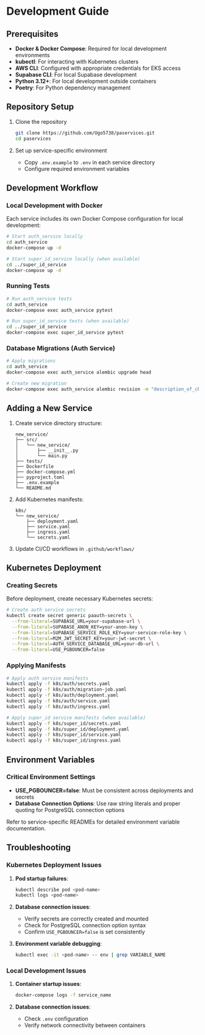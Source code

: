 # Development Guide

## Prerequisites

- **Docker & Docker Compose**: Required for local development environments
- **kubectl**: For interacting with Kubernetes clusters
- **AWS CLI**: Configured with appropriate credentials for EKS access
- **Supabase CLI**: For local Supabase development
- **Python 3.12+**: For local development outside containers
- **Poetry**: For Python dependency management

## Repository Setup

1. Clone the repository
   ```bash
   git clone https://github.com/Ugo5738/paservices.git
   cd paservices
   ```

2. Set up service-specific environment
   - Copy `.env.example` to `.env` in each service directory
   - Configure required environment variables

## Development Workflow

### Local Development with Docker

Each service includes its own Docker Compose configuration for local development:

```bash
# Start auth_service locally
cd auth_service
docker-compose up -d

# Start super_id_service locally (when available)
cd ../super_id_service
docker-compose up -d
```

### Running Tests

```bash
# Run auth_service tests
cd auth_service
docker-compose exec auth_service pytest

# Run super_id_service tests (when available)
cd ../super_id_service
docker-compose exec super_id_service pytest
```

### Database Migrations (Auth Service)

```bash
# Apply migrations
cd auth_service
docker-compose exec auth_service alembic upgrade head

# Create new migration
docker-compose exec auth_service alembic revision -m "description_of_change" --autogenerate
```

## Adding a New Service

1. Create service directory structure:
   ```
   new_service/
   ├── src/
   │   └── new_service/
   │       ├── __init__.py
   │       └── main.py
   ├── tests/
   ├── Dockerfile
   ├── docker-compose.yml
   ├── pyproject.toml
   ├── .env.example
   └── README.md
   ```

2. Add Kubernetes manifests:
   ```
   k8s/
   └── new_service/
       ├── deployment.yaml
       ├── service.yaml
       ├── ingress.yaml
       └── secrets.yaml
   ```

3. Update CI/CD workflows in `.github/workflows/`

## Kubernetes Deployment

### Creating Secrets

Before deployment, create necessary Kubernetes secrets:

```bash
# Create auth service secrets
kubectl create secret generic paauth-secrets \
  --from-literal=SUPABASE_URL=your-supabase-url \
  --from-literal=SUPABASE_ANON_KEY=your-anon-key \
  --from-literal=SUPABASE_SERVICE_ROLE_KEY=your-service-role-key \
  --from-literal=M2M_JWT_SECRET_KEY=your-jwt-secret \
  --from-literal=AUTH_SERVICE_DATABASE_URL=your-db-url \
  --from-literal=USE_PGBOUNCER=false
```

### Applying Manifests

```bash
# Apply auth service manifests
kubectl apply -f k8s/auth/secrets.yaml
kubectl apply -f k8s/auth/migration-job.yaml
kubectl apply -f k8s/auth/deployment.yaml
kubectl apply -f k8s/auth/service.yaml
kubectl apply -f k8s/auth/ingress.yaml

# Apply super_id service manifests (when available)
kubectl apply -f k8s/super_id/secrets.yaml
kubectl apply -f k8s/super_id/deployment.yaml
kubectl apply -f k8s/super_id/service.yaml
kubectl apply -f k8s/super_id/ingress.yaml
```

## Environment Variables

### Critical Environment Settings

- **USE_PGBOUNCER=false**: Must be consistent across deployments and secrets
- **Database Connection Options**: Use raw string literals and proper quoting for PostgreSQL connection options

Refer to service-specific READMEs for detailed environment variable documentation.

## Troubleshooting

### Kubernetes Deployment Issues

1. **Pod startup failures**:
   ```bash
   kubectl describe pod <pod-name>
   kubectl logs <pod-name>
   ```

2. **Database connection issues**:
   - Verify secrets are correctly created and mounted
   - Check for PostgreSQL connection option syntax
   - Confirm `USE_PGBOUNCER=false` is set consistently

3. **Environment variable debugging**:
   ```bash
   kubectl exec -it <pod-name> -- env | grep VARIABLE_NAME
   ```

### Local Development Issues

1. **Container startup issues**:
   ```bash
   docker-compose logs -f service_name
   ```

2. **Database connection issues**:
   - Check `.env` configuration
   - Verify network connectivity between containers
